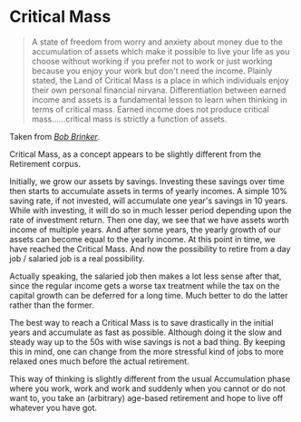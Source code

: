 # Critical Mass

> A state of freedom from worry and anxiety about money due to the accumulation of assets which make it possible to live your life as you choose without working if you prefer not to work or just working because you enjoy your work but don't need the income. Plainly stated, the Land of Critical Mass is a place in which individuals enjoy their own personal financial nirvana. Differentiation between earned income and assets is a fundamental lesson to learn when thinking in terms of critical mass. Earned income does not produce critical mass......critical mass is strictly a function of assets.

Taken from *[Bob Brinker](http://www.bobbrinker.com/terms.asp)*.

Critical Mass, as a concept appears to be slightly different from the Retirement corpus. 

Initially, we grow our assets by savings. Investing these savings over time then starts to accumulate assets in terms of yearly incomes. A simple 10% saving rate, if not invested, will accumulate one year's savings in 10 years. While with investing, it will do so in much lesser period depending upon the rate of investment return. Then one day, we see that we have assets worth income of multiple years. And after some years, the yearly growth of our assets can become equal to the yearly income. At this point in time, we have reached the Critical Mass. And now the possibility to retire from a day job / salaried job is a real possibility. 

Actually speaking, the salaried job then makes a lot less sense after that, since the regular income gets a worse tax treatment while the tax on the capital growth can be deferred for a long time. Much better to do the latter rather than the former.

The best way to reach a Critical Mass is to save drastically in the initial years and accumulate as fast as possible. Although doing it the slow and steady way up to the 50s with wise savings is not a bad thing. By keeping this in mind, one can change from the more stressful kind of jobs to more relaxed ones much before the actual retirement.

This way of thinking is slightly different from the usual Accumulation phase where you work, work and work and suddenly when you cannot or do not want to, you take an (arbitrary) age-based retirement and hope to live off whatever you have got.